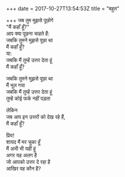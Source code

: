 +++
date = 2017-10-27T13:54:53Z
title = "बहुत"

+++ 
जब तुम मुझसे पूछोगे   
"मैं कहाँ हूँ?"   
आप क्या पूछना चाहते हैं:   
जबकि तुमने मुझसे पूछा था   
मैं कहाँ हूँ?   
या:   
जबकि मैं तुम्हें उत्तर देता हूं   
मैं कहाँ हूँ?   
   
जबकि तुमने मुझसे पूछा था   
मैं भूल गया   
जबकि मैं तुम्हें उत्तर देता हूं   
तुम्हें कोई फर्क नहीं पड़ता   
   
लेकिन   
जब आप इन उत्तरों को देख रहे हैं,   
मैं कहाँ हूँ?   
   
प्रिय!   
शायद मैं मर चुका हूँ   
मैं अभी भी यहीं हूं   
अगर यह अलग है   
जो आपको उत्तर दे रहा है   
आखिर वह कौन है?  